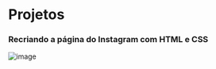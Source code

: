 # Projetos
### Recriando a página do Instagram com HTML e CSS

![image](https://github.com/daitoncheis/login_instagram/assets/29989317/af94633f-9f83-4446-95df-45f4a9001829)

